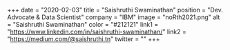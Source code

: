 +++ 
date = "2020-02-03" 
title = "Saishruthi Swaminathan" 
position = "Dev. Advocate & Data Scientist" 
company = "IBM" 
image = "noRth2021.png" 
alt = "Saishruthi Swaminathan" 
color = "#212121" 
link1 = "https://www.linkedin.com/in/saishruthi-swaminathan/" 
link2 = "https://medium.com/@saishruthi.tn"
twitter = ""
+++